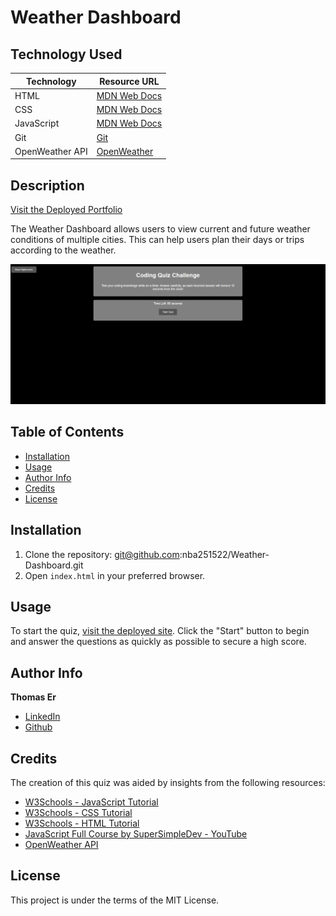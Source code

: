# Weather Dashboard

## Technology Used

| Technology | Resource URL |
|------------|--------------|
| HTML | [MDN Web Docs](https://developer.mozilla.org/en-US/docs/Web/HTML) |
| CSS  | [MDN Web Docs](https://developer.mozilla.org/en-US/docs/Web/CSS) |
| JavaScript | [MDN Web Docs](https://developer.mozilla.org/en-US/docs/Web/JavaScript) |
| Git  | [Git](https://git-scm.com/) |
| OpenWeather API    | [OpenWeather](https://openweathermap.org/) |

## Description

[Visit the Deployed Portfolio](https://nba251522.github.io/Weather-Dashboard/)

The Weather Dashboard allows users to view current and future weather conditions of multiple cities. This can help users plan their days or trips according to the weather.

![Weather Dashboard Page Image](Develop/images/Webpage%20snip.PNG)

## Table of Contents 
- [Installation](#installation)                                         
- [Usage](#usage)
- [Author Info](#author-info)
- [Credits](#credits)
- [License](#license)

## Installation

1. Clone the repository: git@github.com:nba251522/Weather-Dashboard.git
2. Open `index.html` in your preferred browser.

## Usage                                                                            

To start the quiz, [visit the deployed site](https://nba251522.github.io/Weather-Dashboard/). Click the "Start" button to begin and answer the questions as quickly as possible to secure a high score.

## Author Info

**Thomas Er**
- [LinkedIn](https://www.linkedin.com/in/thomas-er-9b77321b9)
- [Github](https://github.com/nba251522)

## Credits

The creation of this quiz was aided by insights from the following resources:

- [W3Schools - JavaScript Tutorial](https://www.w3schools.com/js/)
- [W3Schools - CSS Tutorial](https://www.w3schools.com/css/default.asp)
- [W3Schools - HTML Tutorial](https://www.w3schools.com/html/default.asp)
- [JavaScript Full Course by SuperSimpleDev - YouTube](https://www.youtube.com/watch?v=G3e-cpL7ofc&t=1188s&ab_channel=SuperSimpleDev)
- [OpenWeather API](https://openweathermap.org/api)

## License

This project is under the terms of the MIT License.